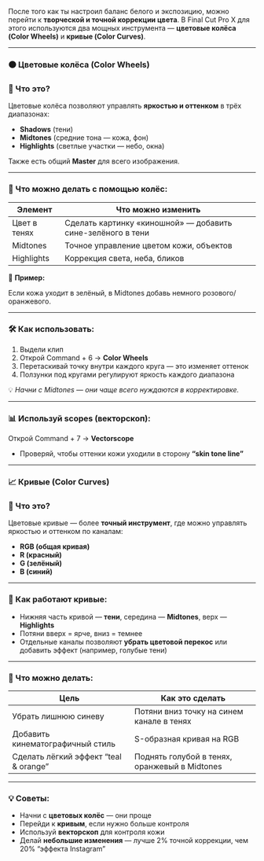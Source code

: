 После того как ты настроил баланс белого и экспозицию, можно перейти к **творческой и точной коррекции цвета**. В Final Cut Pro X для этого используются два мощных инструмента — **цветовые колёса (Color Wheels)** и **кривые (Color Curves)**.

---

### **🟠 Цветовые колёса (Color Wheels)**

### **🔹 Что это?**

Цветовые колёса позволяют управлять **яркостью и оттенком** в трёх диапазонах:

- **Shadows** (тени)
- **Midtones** (средние тона — кожа, фон)
- **Highlights** (светлые участки — небо, окна)

Также есть общий **Master** для всего изображения.

---

### **🎯 Что можно делать с помощью колёс:**

| **Элемент** | **Что можно изменить** |
| --- | --- |
| Цвет в тенях | Сделать картинку «киношной» — добавить сине-зелёного в тени |
| Midtones | Точное управление цветом кожи, объектов |
| Highlights | Коррекция света, неба, бликов |

🧠 **Пример:**

Если кожа уходит в зелёный, в Midtones добавь немного розового/оранжевого.

---

### **🛠 Как использовать:**

1. Выдели клип
2. Открой Command + 6 → **Color Wheels**
3. Перетаскивай точку внутри каждого круга — это изменяет оттенок
4. Ползунки под кругами регулируют яркость каждого диапазона

💡 *Начни с Midtones — они чаще всего нуждаются в корректировке.*

---

### **📊 Используй scopes (векторскоп):**

Открой Command + 7 → **Vectorscope**

- Проверяй, чтобы оттенки кожи уходили в сторону **“skin tone line”**

---

### **📈 Кривые (Color Curves)**

### **🔹 Что это?**

Цветовые кривые — более **точный инструмент**, где можно управлять яркостью и оттенком по каналам:

- **RGB (общая кривая)**
- **R (красный)**
- **G (зелёный)**
- **B (синий)**

---

### **🧠 Как работают кривые:**

- Нижняя часть кривой — **тени**, середина — **Midtones**, верх — **Highlights**
- Потяни вверх = ярче, вниз = темнее
- Отдельные каналы позволяют **убрать цветовой перекос** или добавить эффект (например, голубые тени)

---

### **🎨 Что можно делать:**

| **Цель** | **Как это сделать** |
| --- | --- |
| Убрать лишнюю синеву | Потяни вниз точку на синем канале в тенях |
| Добавить кинематографичный стиль | S-образная кривая на RGB |
| Сделать лёгкий эффект “teal & orange” | Поднять голубой в тенях, оранжевый в Midtones |

---

### **💡 Советы:**

- Начни с **цветовых колёс** — они проще
- Перейди к **кривым**, если нужно больше контроля
- Используй **векторскоп** для контроля кожи
- Делай **небольшие изменения** — лучше 2% точной коррекции, чем 20% “эффекта Instagram”